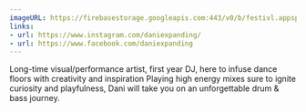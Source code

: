 ```yaml
---
imageURL: https://firebasestorage.googleapis.com:443/v0/b/festivl.appspot.com/o/userContent%2F2C768A10-C876-498C-AF40-D919EA2FCE0E.png?alt=media&token=c63321f8-5565-4ef0-a169-62ffbedf8fb9
links:
- url: https://www.instagram.com/daniexpanding/
- url: https://www.facebook.com/daniexpanding
---
```

Long-time visual/performance artist, first year DJ, here to infuse dance floors with creativity and inspiration Playing high energy mixes sure to ignite curiosity and playfulness, Dani will take you on an unforgettable drum & bass journey.
